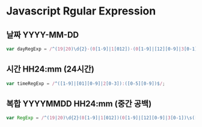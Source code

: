 # Javascript Rgular Expression

## 날짜  YYYY-MM-DD

```javascript
var dayRegExp = /^(19|20)\d{2}-(0[1-9]|1[012])-(0[1-9]|[12][0-9]|3[0-1])$/;
```

## 시간  HH24:mm (24시간)

```javascript
var timeRegExp = /^([1-9]|[01][0-9]|2[0-3]):([0-5][0-9])$/;
```


## 복합 YYYYMMDD HH24:mm (중간 공백)

```javascript
var RegExp = /^(19|20)\d{2}(0[1-9]|1[012])(0[1-9]|[12][0-9]|3[0-1])\s([1-9]|[01][0-9]|2[0-3]):([0-5][0-9])$/;
```
